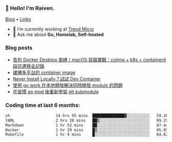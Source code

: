 <!-- ![Codewars](https://www.codewars.com/users/omegaatt36/badges/small) -->
### 👋 Hello! I'm Raiven.
[Blog](https://www.omegaatt.com) • [Links](https://link.omegaatt.com)

- 🔭 I’m currently working at [Trend Micro](https://www.trendmicro.com)
- 💬 Ask me about **Go, Homelab, Self-hosted**

### Blog posts
<!-- BLOG-POST-LIST:START -->
- [告別 Docker Desktop 束縛！macOS 容器實戰：colima + k8s + containerd 踩坑遷移全記錄](https://www.omegaatt.com/blogs/develop/2025/colima_docker_alternative_on_macos/)
- [建構多平台的 container image](https://www.omegaatt.com/blogs/develop/2025/building_multiple_platform_container_image/)
- [Never Install Locally？試試 Dev Container](https://www.omegaatt.com/blogs/develop/2025/dev_container/)
- [使用 go work 在本地開發解決同時開發 module 的問題](https://www.omegaatt.com/blogs/develop/2025/go_module_and_go_work/)
- [在習慣 go mod 後重新學習 git submodule](https://www.omegaatt.com/blogs/develop/2025/git_submodule_turorial/)
<!-- BLOG-POST-LIST:END -->

### Coding time at last 6 months:
<!--START_SECTION:waka-->

```txt
sh                    14 hrs 55 mins  ██████████████▓░░░░░░░░░░   59.26 %
YAML                  2 hrs 20 mins   ██▒░░░░░░░░░░░░░░░░░░░░░░   09.29 %
Markdown              1 hr 52 mins    ██░░░░░░░░░░░░░░░░░░░░░░░   07.44 %
Docker                1 hr 29 mins    █▒░░░░░░░░░░░░░░░░░░░░░░░   05.95 %
Makefile              1 hr 9 mins     █░░░░░░░░░░░░░░░░░░░░░░░░   04.62 %
```

<!--END_SECTION:waka-->
